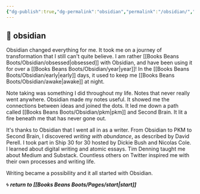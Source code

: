 ```yaml
---
{"dg-publish":true,"dg-permalink":"obsidian","permalink":"/obsidian/","dgHomeLink":true,"dgPassFrontmatter":false}
---
```



## 🌳 obsidian

Obsidian changed everything for me. It took me on a journey of transformation that I still can't quite believe. I am rather [[Books Beans Boots/Obsidian/obsessed|obsessed]] with Obsidian, and have been using it for over a [[Books Beans Boots/Obsidian/year|year]]! In the [[Books Beans Boots/Obsidian/early|early]] days, it used to keep me [[Books Beans Boots/Obsidian/awake|awake]] at night.

Note taking was something I did throughout my life. Notes that never really went anywhere. Obsidian made my notes useful. It showed me the connections between ideas and joined the dots. It led me down a path called [[Books Beans Boots/Obsidian/pkm|pkm]] and Second Brain. It lit a fire beneath me that has never gone out.

It's thanks to Obsidian that I went all in as a writer. From Obsidian to PKM to Second Brain, I discovered *writing with abundance*, as described by David Perell. I took part in Ship 30 for 30 hosted by Dickie Bush and Nicolas Cole. I learned about digital writing and atomic essays. Tim Denning taught me about Medium and Substack. Countless others on Twitter inspired me with their own processes and writing life.

Writing became a possibility and it all started with Obsidian.

🌀 ***return to [[Books Beans Boots/Pages/start|start]]***